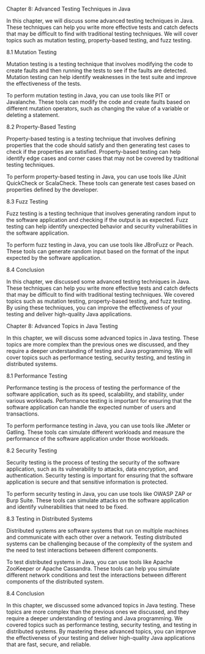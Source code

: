Chapter 8: Advanced Testing Techniques in Java

In this chapter, we will discuss some advanced testing techniques in Java. These techniques can help you write more effective tests and catch defects that may be difficult to find with traditional testing techniques. We will cover topics such as mutation testing, property-based testing, and fuzz testing.

8.1 Mutation Testing

Mutation testing is a testing technique that involves modifying the code to create faults and then running the tests to see if the faults are detected. Mutation testing can help identify weaknesses in the test suite and improve the effectiveness of the tests.

To perform mutation testing in Java, you can use tools like PIT or Javalanche. These tools can modify the code and create faults based on different mutation operators, such as changing the value of a variable or deleting a statement.

8.2 Property-Based Testing

Property-based testing is a testing technique that involves defining properties that the code should satisfy and then generating test cases to check if the properties are satisfied. Property-based testing can help identify edge cases and corner cases that may not be covered by traditional testing techniques.

To perform property-based testing in Java, you can use tools like JUnit QuickCheck or ScalaCheck. These tools can generate test cases based on properties defined by the developer.

8.3 Fuzz Testing

Fuzz testing is a testing technique that involves generating random input to the software application and checking if the output is as expected. Fuzz testing can help identify unexpected behavior and security vulnerabilities in the software application.

To perform fuzz testing in Java, you can use tools like JBroFuzz or Peach. These tools can generate random input based on the format of the input expected by the software application.

8.4 Conclusion

In this chapter, we discussed some advanced testing techniques in Java. These techniques can help you write more effective tests and catch defects that may be difficult to find with traditional testing techniques. We covered topics such as mutation testing, property-based testing, and fuzz testing. By using these techniques, you can improve the effectiveness of your testing and deliver high-quality Java applications.


Chapter 8: Advanced Topics in Java Testing

In this chapter, we will discuss some advanced topics in Java testing. These topics are more complex than the previous ones we discussed, and they require a deeper understanding of testing and Java programming. We will cover topics such as performance testing, security testing, and testing in distributed systems.

8.1 Performance Testing

Performance testing is the process of testing the performance of the software application, such as its speed, scalability, and stability, under various workloads. Performance testing is important for ensuring that the software application can handle the expected number of users and transactions.

To perform performance testing in Java, you can use tools like JMeter or Gatling. These tools can simulate different workloads and measure the performance of the software application under those workloads.

8.2 Security Testing

Security testing is the process of testing the security of the software application, such as its vulnerability to attacks, data encryption, and authentication. Security testing is important for ensuring that the software application is secure and that sensitive information is protected.

To perform security testing in Java, you can use tools like OWASP ZAP or Burp Suite. These tools can simulate attacks on the software application and identify vulnerabilities that need to be fixed.

8.3 Testing in Distributed Systems

Distributed systems are software systems that run on multiple machines and communicate with each other over a network. Testing distributed systems can be challenging because of the complexity of the system and the need to test interactions between different components.

To test distributed systems in Java, you can use tools like Apache ZooKeeper or Apache Cassandra. These tools can help you simulate different network conditions and test the interactions between different components of the distributed system.

8.4 Conclusion

In this chapter, we discussed some advanced topics in Java testing. These topics are more complex than the previous ones we discussed, and they require a deeper understanding of testing and Java programming. We covered topics such as performance testing, security testing, and testing in distributed systems. By mastering these advanced topics, you can improve the effectiveness of your testing and deliver high-quality Java applications that are fast, secure, and reliable.
